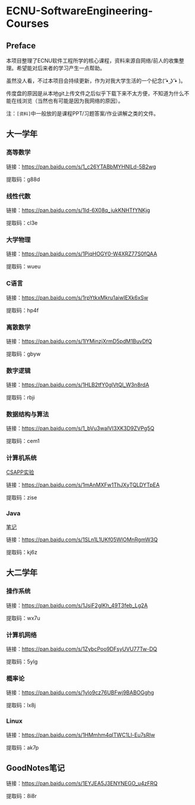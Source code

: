 # ECNU-SoftwareEngineering-Courses

## Preface
本项目整理了ECNU软件工程所学的核心课程，资料来源自网络/前人的收集整理。希望能对后来者的学习产生一点帮助。

虽然没人看，不过本项目会持续更新，作为对我大学生活的一个纪念( ͡• ͜ʖ ͡• )。

传度盘的原因是从本地git上传文件之后似乎下载下来不太方便，不知道为什么不能在线浏览（当然也有可能是因为我网络的原因）。

注：`[资料]`中一般放的是课程PPT/习题答案/作业讲解之类的文件。

## 大一学年

### 高等数学
    
链接：https://pan.baidu.com/s/1_c26YTABbMYHNlLd-5B2wg 
    
提取码：g88d 

### 线性代数

链接：https://pan.baidu.com/s/1Id-6X08q_jukKNHTfYNKjg 

提取码：cl3e 

### 大学物理

链接：https://pan.baidu.com/s/1PiqHOGY0-W4XRZ77S0fQAA 

提取码：wueu 

### C语言

链接：https://pan.baidu.com/s/1rpYtkxMkru1aiwIEXk6xSw 

提取码：hp4f 

### 离散数学

链接：https://pan.baidu.com/s/1lYMinzjXrmD5pdM1BuvDfQ 

提取码：gbyw 

### 数字逻辑

链接：https://pan.baidu.com/s/1HLB2tfY0glVtQl_W3n8rdA 

提取码：rbji 

### 数据结构与算法

链接：https://pan.baidu.com/s/1_bVu3walVI3XK3D9ZVPg5Q 

提取码：cem1 

### 计算机系统

[CSAPP实验](https://blog.csdn.net/dwenking/category_9898908.html)

链接：https://pan.baidu.com/s/1mAnMXFw1ThJXyTQLDYTpEA 

提取码：zise 

### Java
    
[笔记](https://blog.csdn.net/dwenking/category_10189892.html)

链接：https://pan.baidu.com/s/1SLn1L1UKf05WlOMnRgmW3Q 

提取码：kj6z 

## 大二学年

### 操作系统

链接：https://pan.baidu.com/s/1JsiF2gIKh_49T3feb_Lg2A 

提取码：wx7u 

### 计算机网络

链接：https://pan.baidu.com/s/1ZybcPoo9DFsyUVU77Tw-DQ 

提取码：5ylg 

### 概率论

链接：https://pan.baidu.com/s/1ylo9cz76UBFwj9BABOGghg 

提取码：lx8j 

### Linux

链接：https://pan.baidu.com/s/1HMmhm4qITWC1Ll-Eu7sRlw 

提取码：ak7p 

## GoodNotes笔记

链接：https://pan.baidu.com/s/1EYJEA5J3ENYNEGO_u4zFRQ 

提取码：8i8r 
   
